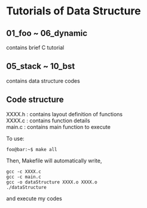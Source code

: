 # Tutorials of Data Structure

## 01_foo ~ 06_dynamic  
contains brief C tutorial  
## 05_stack  ~ 10_bst  
contains data structure codes

## Code structure

XXXX.h : contains layout definition of functions  
XXXX.c  : contains function details  
main.c  : contains main function to execute  

To use:  

```{.bash}
foo@bar:~$ make all
```

Then, Makefile will automatically write,  

```{.bash}
gcc -c XXXX.c
gcc -c main.c
gcc -o dataStructure XXXX.o XXXX.o
./dataStructure
```

and execute my codes